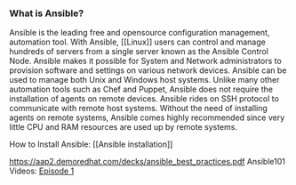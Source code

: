 
### What is Ansible?

Ansible is the leading free and opensource configuration management, automation tool. With Ansible, [[Linux]] users can control and manage hundreds of servers from a single server known as the Ansible Control Node. Ansible makes it possible for System and Network administrators to provision software and settings on various network devices. Ansible can be used to manage both Unix and Windows host systems. Unlike many other automation tools such as Chef and Puppet, Ansible does not require the installation of agents on remote devices. Ansible rides on SSH protocol to communicate with remote host systems. Without the need of installing agents on remote systems, Ansible comes highly recommended since very little CPU and RAM resources are used up by remote systems.


How to Install Ansible: [[Ansible installation]]






https://aap2.demoredhat.com/decks/ansible_best_practices.pdf
Ansible101 Videos: [Episode 1](https://www.youtube.com/watch?v=goclfp6a2IQ&t=474s)